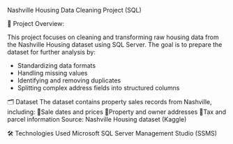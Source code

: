Nashville Housing Data Cleaning Project (SQL)

📘 Project Overview: 

This project focuses on cleaning and transforming raw housing data from the Nashville Housing dataset using SQL Server.
The goal is to prepare the dataset for further analysis by:
- Standardizing data formats  
- Handling missing values  
- Identifying and removing duplicates  
- Splitting complex address fields into structured columns  

🗂️ Dataset
The dataset contains property sales records from Nashville, including:
  🔹Sale dates and prices
  🔹Property and owner addresses
  🔹Tax and parcel information
Source: Nashville Housing dataset (Kaggle)

🛠️ Technologies Used
Microsoft SQL Server Management Studio (SSMS)
